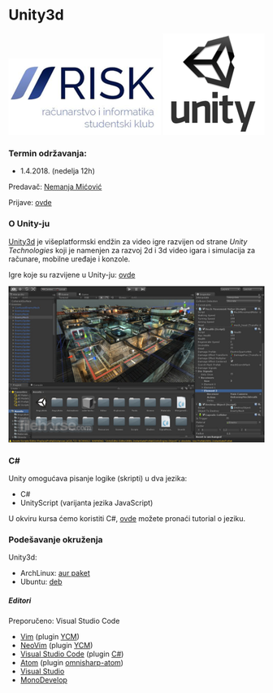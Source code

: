 # Unity3d
<div style="text-align: center">
<img style="margin: auto" src="./readme_images/risk_logo_square.png">
<img style="margin: auto" src="./readme_images/unity.png">
</div>

### Termin održavanja:
- 1.4.2018. (nedelja 12h)

Predavač:
[Nemanja Mićović](http://poincare.matf.bg.ac.rs/~nemanja_micovic/)

Prijave: [ovde](https://goo.gl/forms/huYebtu48CYkzxay2)

### O Unity-ju
[Unity3d](https://unity3d.com/) je višeplatformski endžin za video igre
razvijen od strane *Unity Technologies* koji je namenjen za
razvoj 2d i 3d video igara i simulacija za računare, mobilne uređaje i konzole.

Igre koje su razvijene u Unity-ju: [ovde](https://en.wikipedia.org/wiki/List_of_Unity_games)

<img src="./readme_images/ss.jpg">

### C#
Unity omogućava pisanje logike (skripti) u dva jezika:
- C\#
- UnityScript (varijanta jezika JavaScript)

U okviru kursa ćemo koristiti C\#, [ovde](https://www.youtube.com/watch?v=x_9lfHjYtVg&list=PL0EE421AE8BCEBA4A) možete pronaći tutorial o jeziku.

### Podešavanje okruženja
Unity3d:
- ArchLinux: [aur paket](https://aur.archlinux.org/packages/unity-editor/)
- Ubuntu: [deb](https://forum.unity.com/threads/unity-on-linux-release-notes-and-known-issues.350256/)

##### Editori
Preporučeno: Visual Studio Code

- [Vim](https://www.vim.org/) (plugin [YCM](https://github.com/Valloric/YouCompleteMe))
- [NeoVim](https://neovim.io/) (plugin [YCM](https://github.com/Valloric/YouCompleteMe))
- [Visual Studio Code](https://code.visualstudio.com/) (plugin [C#](https://code.visualstudio.com/docs/languages/csharp))
- [Atom](https://atom.io/) (plugin [omnisharp-atom](https://code.visualstudio.com/docs/languages/csharp))
- [Visual Studio](https://www.visualstudio.com/downloads/)
- [MonoDevelop](https://www.monodevelop.com/)
